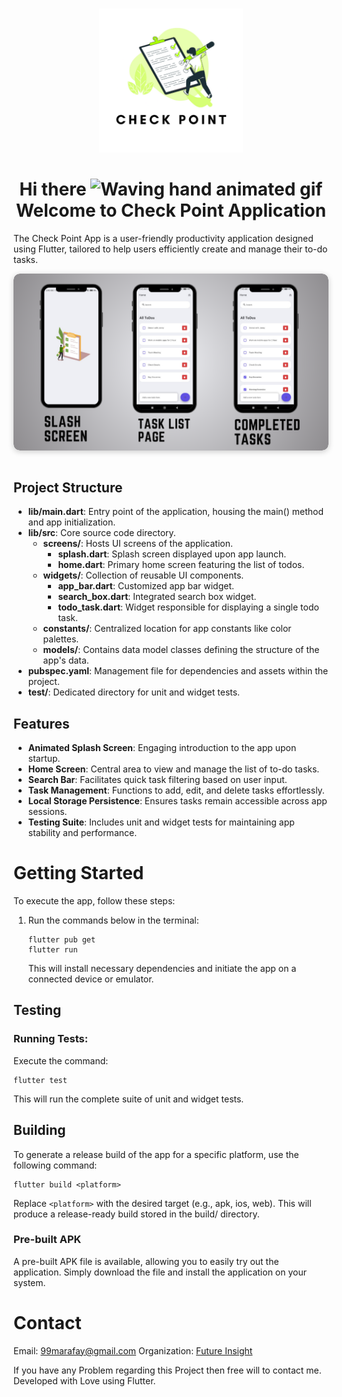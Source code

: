 <br>
<p align="center">
    <a herf="https://future-insight.blog/">
    <img src="assets/icons/icons.png" alt="Future Insight"  width="230px" height="230px">
    </a>
  <br>
</p>

<h1 align="center">
    Hi there
    <img src="https://raw.githubusercontent.com/nixin72/nixin72/master/wave.gif" 
         alt="Waving hand animated gif"
         height="35"
         width="35" />
     Welcome to Check Point Application
</h1>

The Check Point App is a user-friendly productivity application designed using Flutter, tailored to help users efficiently create and manage their to-do tasks.

<div style="display: flex; justify-content: center;">
  <div style="justify-content: center; align-items: center; border-radius: 10px; overflow: hidden; box-shadow: 0 2px 10px rgba(0, 0, 0, 0.2);">
    <img src="assets/ReadMe/CoverPageCheckPoint.png" alt="Check point Preview" style="display: block; max-width: 100%; height: auto; border-radius: 10px;">
  </div>
</div>
<br>

## Project Structure
- **lib/main.dart**: Entry point of the application, housing the main() method and app initialization.
- **lib/src**: Core source code directory.
    - **screens/**: Hosts UI screens of the application.
        - **splash.dart**: Splash screen displayed upon app launch.
        - **home.dart**: Primary home screen featuring the list of todos.
    - **widgets/**: Collection of reusable UI components.
        - **app_bar.dart**: Customized app bar widget.
        - **search_box.dart**: Integrated search box widget.
        - **todo_task.dart**: Widget responsible for displaying a single todo task.
    - **constants/**: Centralized location for app constants like color palettes.
    - **models/**: Contains data model classes defining the structure of the app's data.
- **pubspec.yaml**: Management file for dependencies and assets within the project.
- **test/**: Dedicated directory for unit and widget tests.

## Features
- **Animated Splash Screen**: Engaging introduction to the app upon startup.
- **Home Screen**: Central area to view and manage the list of to-do tasks.
- **Search Bar**: Facilitates quick task filtering based on user input.
- **Task Management**: Functions to add, edit, and delete tasks effortlessly.
- **Local Storage Persistence**: Ensures tasks remain accessible across app sessions.
- **Testing Suite**: Includes unit and widget tests for maintaining app stability and performance.

# Getting Started
To execute the app, follow these steps:

1. Run the commands below in the terminal:
    ```
    flutter pub get
    flutter run
    ```
    This will install necessary dependencies and initiate the app on a connected device or emulator.

## Testing
### Running Tests:
Execute the command:
```
flutter test
```
This will run the complete suite of unit and widget tests.

## Building
To generate a release build of the app for a specific platform, use the following command:
```
flutter build <platform> 
```
Replace `<platform>` with the desired target (e.g., apk, ios, web). This will produce a release-ready build stored in the build/ directory.

### Pre-built APK
A pre-built APK file is available, allowing you to easily try out the application. Simply download the file and install the application on your system.

# Contact 
Email: [99marafay@gmail.com](mailto:99marafay@gmail.com)
Organization: [Future Insight](https://future-insight.blog/)

If you have any Problem regarding this Project then free will to contact me. 
Developed with Love using Flutter. 